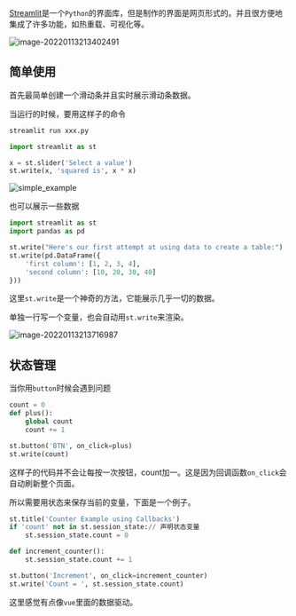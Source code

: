[Streamlit](https://github.com/streamlit/streamlit)是一个`Python`的界面库，但是制作的界面是网页形式的。并且很方便地集成了许多功能，如热重载、可视化等。

![image-20220113213402491](https://gitee.com/fetiss/img_clound/raw/master/img/2022/01/13/49494_image-20220113213402491.png)

## 简单使用

首先最简单创建一个滑动条并且实时展示滑动条数据。

当运行的时候，要用这样子的命令

```bash
streamlit run xxx.py
```

```python
import streamlit as st

x = st.slider('Select a value')
st.write(x, 'squared is', x * x)
```

![simple_example](https://gitee.com/fetiss/img_clound/raw/master/img/2022/01/13/58345_simple_example.png)

也可以展示一些数据

```python
import streamlit as st
import pandas as pd

st.write("Here's our first attempt at using data to create a table:")
st.write(pd.DataFrame({
    'first column': [1, 2, 3, 4],
    'second column': [10, 20, 30, 40]
}))
```

这里`st.write`是一个神奇的方法，它能展示几乎一切的数据。

单独一行写一个变量，也会自动用`st.write`来渲染。

![image-20220113213716987](https://gitee.com/fetiss/img_clound/raw/master/img/2022/01/13/84830_image-20220113213716987.png)

## 状态管理

当你用`button`时候会遇到问题

```python
count = 0
def plus():
    global count
    count += 1

st.button('BTN', on_click=plus)
st.write(count)
```

这样子的代码并不会让每按一次按钮，count加一。这是因为回调函数`on_click`会自动刷新整个页面。

所以需要用状态来保存当前的变量，下面是一个例子。

```python
st.title('Counter Example using Callbacks')
if 'count' not in st.session_state:// 声明状态变量
    st.session_state.count = 0

def increment_counter():
    st.session_state.count += 1

st.button('Increment', on_click=increment_counter)
st.write('Count = ', st.session_state.count)
```

这里感觉有点像`vue`里面的数据驱动。
